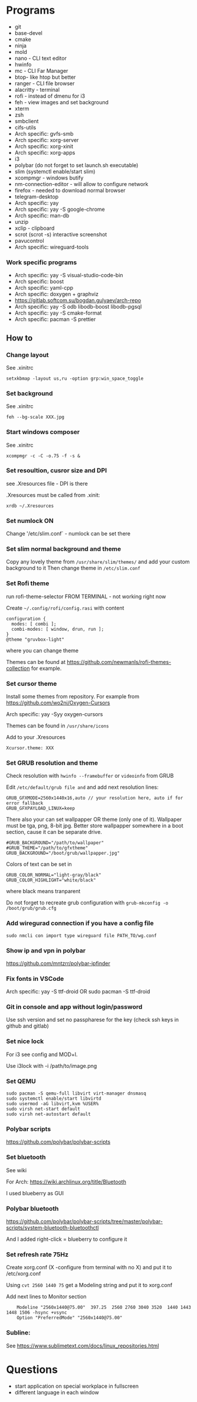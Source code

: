# Programs
- git
- base-devel
- cmake
- ninja
- mold
- nano - CLI text editor
- hwinfo
- mc - CLI Far Manager
- btop- like htop but better
- ranger - CLI file browser
- alacritty - terminal
- rofi - instead of dmenu for i3
- feh - view images and set background
- xterm
- zsh
- smbclient
- cifs-utils
- Arch specific: gvfs-smb
- Arch specific: xorg-server
- Arch specific: xorg-xinit
- Arch specific: xorg-apps
- i3
- polybar (do not forget to set launch.sh executable)
- slim (systemctl enable/start slim)
- xcompmgr - windows butify
- nm-connection-editor - will allow to configure network
- firefox - needed to download normal browser
- telegram-desktop
- Arch specific: yay
- Arch specific: yay -S google-chrome
- Arch specific: man-db
- unzip
- xclip - clipboard
- scrot (scrot -s) interactive screenshot
- pavucontrol
- Arch specific: wireguard-tools

### Work specific programs
- Arch specific: yay -S visual-studio-code-bin
- Arch specific: boost
- Arch specific: yaml-cpp
- Arch specific: doxygen + graphviz
- https://gitlab.softcom.su/bogdan.gulyaev/arch-repo
- Arch specific: yay -S odb libodb-boost libodb-pgsql
- Arch specific: yay -S cmake-format
- Arch specific: pacman -S prettier

## How to

### Change layout
See .xinitrc
```
setxkbmap -layout us,ru -option grp:win_space_toggle
```

### Set background
See .xinitrc
```
feh --bg-scale XXX.jpg
```

### Start windows composer
See .xinitrc
```
xcompmgr -c -C -o.75 -f -s &
```

### Set resoultion, cusror size and DPI
see .Xresources file - DPI is there

.Xresources must be called from .xinit:
```
xrdb ~/.Xresources
```

### Set numlock ON
Change '/etc/slim.conf` - numlock can be set there

### Set slim normal background and theme
Copy any lovely theme from `/usr/share/slim/themes/` and add your custom background to it
Then change theme in `/etc/slim.conf`

### Set Rofi theme
run rofi-theme-selector FROM TERMINAL - not working right now

Create `~/.config/rofi/config.rasi` with content
```
configuration {
  modes: [ combi ];
  combi-modes: [ window, drun, run ];
}
@theme "gruvbox-light"
```
where you can change theme

Themes can be found at https://github.com/newmanls/rofi-themes-collection for example.

### Set cursor theme
Install some themes from repository. For example from https://github.com/wo2ni/Oxygen-Cursors

Arch specific: yay -Syy oxygen-cursors

Themes can be found in `/usr/share/icons`

Add to your .Xresources
```
Xcursor.theme: XXX
```

### Set GRUB resolution and theme
Check resolution with `hwinfo --framebuffer` or `videoinfo` from GRUB

Edit `/etc/default/grub file and` and add next resolution lines:
```
GRUB_GFXMODE=2560x1440x16,auto // your resolution here, auto if for error fallback
GRUB_GFXPAYLOAD_LINUX=keep
```
There also your can set wallpapper OR theme (only one of it). Wallpaper must be tga, png, 8-bit jpg. Better store wallpapper somewhere in a boot section, cause it can be separate drive.
```
#GRUB_BACKGROUND="/path/to/wallpaper"
#GRUB_THEME="/path/to/gfxtheme"
GRUB_BACKGROUND="/boot/grub/wallpapper.jpg"
```
Colors of text can be set in
```
GRUB_COLOR_NORMAL="light-gray/black"
GRUB_COLOR_HIGHLIGHT="white/black"
```
where black means tranparent

Do not forget to recreate grub configuration with `grub-mkconfig -o /boot/grub/grub.cfg`

### Add wiregurad connection if you have a config file
```
sudo nmcli con import type wireguard file PATH_TO/wg.conf
```

### Show ip and vpn in polybar
https://github.com/mntzrr/polybar-ipfinder

### Fix fonts in VSCode
Arch specific: yay -S ttf-droid OR sudo pacman -S ttf-droid

### Git in console and app without login/password
Use ssh version and set no passpharese for the key (check ssh keys in github and gitlab)

### Set nice lock
For i3 see config and MOD+l.

Use i3lock with -i /path/to/image.png

### Set QEMU
```
sudo pacman -S qemu-full libvirt virt-manager dnsmasq
sudo systemctl enable/start libvirtd
sudo usermod -aG libvirt,kvm %USER%
sudo virsh net-start default
sudo virsh net-autostart default
```

### Polybar scripts
https://github.com/polybar/polybar-scripts

### Set bluetooth
See wiki

For Arch: https://wiki.archlinux.org/title/Bluetooth

I used blueberry as GUI

### Polybar bluetooth
https://github.com/polybar/polybar-scripts/tree/master/polybar-scripts/system-bluetooth-bluetoothctl

And I added right-click = blueberry to configure it

### Set refresh rate 75Hz

Create xorg.conf (X -configure from terminal with no X) and put it to /etc/xorg.conf

Using `cvt 2560 1440 75` get a Modeling string and put it to xorg.conf

Add next lines to Monitor section
```
	Modeline "2560x1440@75.00"  397.25  2560 2760 3040 3520  1440 1443 1448 1506 -hsync +vsync
	Option "PreferredMode" "2560x1440@75.00"
```

### Subline:
See https://www.sublimetext.com/docs/linux_repositories.html

# Questions
- start application on special workplace in fullscreen
- different language in each window

